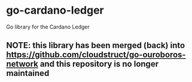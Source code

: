 # go-cardano-ledger

Go library for the Cardano Ledger

## NOTE: this library has been merged (back) into https://github.com/cloudstruct/go-ouroboros-network and this repository is no longer maintained
